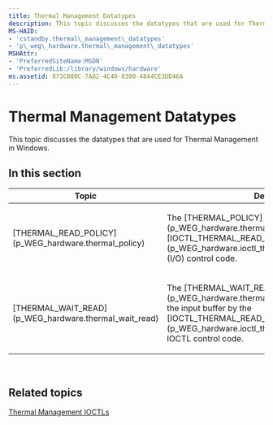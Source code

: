 ```yaml
---
title: Thermal Management Datatypes
description: This topic discusses the datatypes that are used for Thermal Management in Windows.
MS-HAID:
- 'cstandby.thermal\_management\_datatypes'
- 'p\_weg\_hardware.thermal\_management\_datatypes'
MSHAttr:
- 'PreferredSiteName:MSDN'
- 'PreferredLib:/library/windows/hardware'
ms.assetid: 873C880C-7A82-4C40-8300-4844CE3DD46A
---
```


# Thermal Management Datatypes


This topic discusses the datatypes that are used for Thermal Management in Windows.

## In this section


<table>
<colgroup>
<col width="50%" />
<col width="50%" />
</colgroup>
<thead>
<tr class="header">
<th>Topic</th>
<th>Description</th>
</tr>
</thead>
<tbody>
<tr class="odd">
<td><p>[THERMAL_READ_POLICY](p_WEG_hardware.thermal_policy)</p></td>
<td><p>The [THERMAL_POLICY](p_WEG_hardware.thermal_policy) struct is used with the [IOCTL_THERMAL_READ_POLICY](p_WEG_hardware.ioctl_thermal_read_policy)input/output (I/O) control code.</p></td>
</tr>
<tr class="even">
<td><p>[THERMAL_WAIT_READ](p_WEG_hardware.thermal_wait_read)</p></td>
<td><p>The [THERMAL_WAIT_READ](p_WEG_hardware.thermal_wait_read) struct is used as the input buffer by the [IOCTL_THERMAL_READ_TEMPERATURE](p_WEG_hardware.ioctl_thermal_read_temperature) IOCTL control code.</p></td>
</tr>
</tbody>
</table>

 

## Related topics


[Thermal Management IOCTLs](thermal-management-ioctls.md)

 

 







